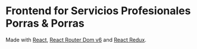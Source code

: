 # Frontend for Servicios Profesionales Porras & Porras

Made with [React](https://reactjs.org/), [React Router Dom v6](https://v5.reactrouter.com/web/guides/quick-start) and [React Redux](https://redux.js.org/).
